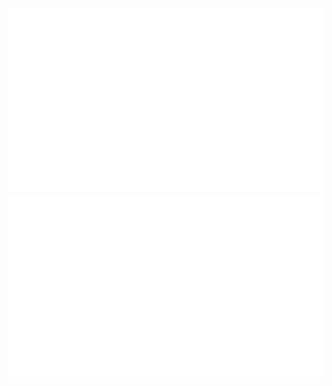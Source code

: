 <img src="https://raw.githubusercontent.com/gogo9211/stats/master/generated/overview.svg">
<img src="https://raw.githubusercontent.com/gogo9211/stats/master/generated/languages.svg">
